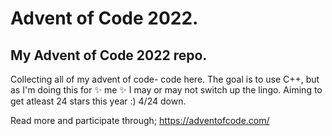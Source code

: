 # Advent of Code 2022.

## My Advent of Code 2022 repo.
Collecting all of my advent of code- code here. 
The goal is to use C++, but as I'm doing this for :sparkles: me :sparkles: I may or may not switch up the lingo.
Aiming to get atleast 24 stars this year :) 4/24 down.

Read more and participate through;
https://adventofcode.com/
